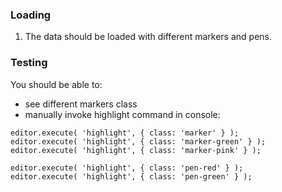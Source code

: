 ### Loading

1. The data should be loaded with different markers and pens.

### Testing

You should be able to:
- see different markers class
- manually invoke highlight command in console:

```
editor.execute( 'highlight', { class: 'marker' } );
editor.execute( 'highlight', { class: 'marker-green' } );
editor.execute( 'highlight', { class: 'marker-pink' } );

editor.execute( 'highlight', { class: 'pen-red' } );
editor.execute( 'highlight', { class: 'pen-green' } );
```
